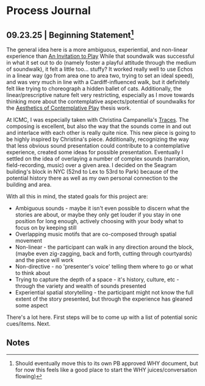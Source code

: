 # Process Journal

## 09.23.25 | Beginning Statement[^1]

The general idea here is a more ambiguous, experiential, and non-linear experience than [An Invitation to Play](https://www.mouseandthebillionaire.com/aitp/) While that soundwalk was successful in what it set out to do (namely foster a playful attitude through the medium of soundwalk), it felt a little too... stuffy? It worked really well to use Echos in a linear way (go from area one to area two, trying to set an ideal speed), and was very much in line with a Cardiff-influenced walk, but it definitely felt like trying to choreograph a hidden ballet of cats. Additionally, the linear/prescriptive nature felt very restricting, especially as I move towards thinking more about the contemplative aspects/potential of soundwalks for the [Aesthetics of Contemplative Play](https://github.com/mouseandthebillionaire/planetVelocityMap) thesis work.

At ICMC, I was especially taken with Christina Campanella's [Traces](https://explore.echoes.xyz/collections/6UbRIosluXC02wMw). The composing is excellent, but also the way that the sounds come in and out and interlace with each other is really quite nice. This new piece is going to be highly inspired by Christina's piece. Additionally, recognizing the way that less obvious sound presentation could contribute to a contemplative experience, created some ideas for possible presentation. Eventually I settled on the idea of overlaying a number of complex sounds (narration, field-recording, music) over a given area. I decided on the Seagram building's block in NYC (52nd to Lex to 53rd to Park) because of the potential history there as well as my own personal connection to the building and area. 

With all this in mind, the stated goals for this project are:
- Ambiguous sounds - maybe it isn't even possible to discern what the stories are about, or maybe they only get louder if you stay in one position for long enough, actively choosing with your body what to focus on by keeping still
- Overlapping music motifs that are co-composed through spatial movement
- Non-linear - the participant can walk in any direction around the block, (maybe even zig-zagging, back and forth, cutting through courtyards) and the piece will work
- Non-directive - no 'presenter's voice' telling them where to go or what to think about
- Trying to capture the depth of a space - it's history, culture, etc - through the variety and wealth of sounds presented
- Experiential spatial storytelling - the participant might not know the full extent of the story presented, but through the experience has gleaned some aspect

There's a lot here. First steps will be to come up with a list of potential sonic cues/items. Next.

## Notes

[^1]: Should eventually move this to its own PB approved WHY document, but for now this feels like a good place to start the WHY juices/conversation flowing)
